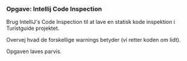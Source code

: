### Opgave: Intellij Code Inspection

Brug IntelliJ's Code Inspection til at lave en statisk kode inspektion i Turistguide projektet.

Overvej hvad de forskellige warnings betyder (vi retter koden om lidt).

Opgaven laves parvis.
